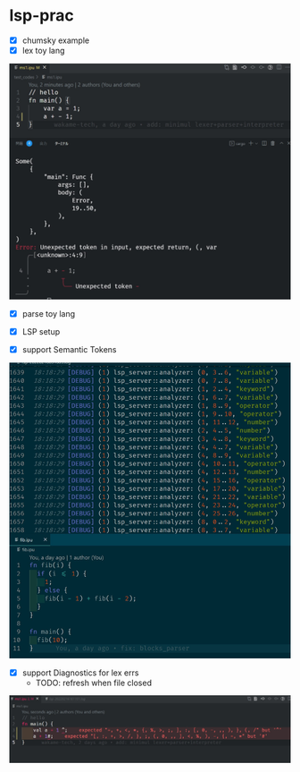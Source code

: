 # lsp-prac
- [x] chumsky example
- [x] lex toy lang

![](figs/fig2.jpg)

- [x] parse toy lang
- [x] LSP setup

- [x] support Semantic Tokens

![](figs/fig1.jpg)


- [x] support Diagnostics for lex errs
  - TODO: refresh when file closed

![](figs/fig3.jpg)
